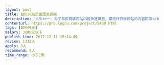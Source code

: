 ```yaml
---                
layout: post       
title: 目标网站页面图文抓取           
description: '</br>一、为了目前商城网站内容快速填充，需进行目标网站的内容抓取</br>二、目前只进行目标区域的数据内容收集，量不是特别大</br>三、时间上非常赶，最好3个工作日以内完成整体数据收集</br>'     
contenturl: https://pro.lagou.com/project/5489.html      
tags: [其他开发]            
salary: 3000元以下          
publish_time: 2017-12-11 19:14:49         
review: 1332人                   
apply: 3人                   
recommend: 5人                   
time_range: 小于1周              
---                 
```

